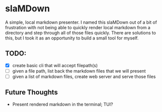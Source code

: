 # slaMDown
 A simple, local markdown presenter. I named this slaMDown out of a bit of frustration with not 
 being able to quickly render local markdown from a directory and step through all of those files
 quickly. There are solutions to this, but I took it as an opportunity to build a small tool for
 myself.

 ## TODO:
 - [x] create basic cli that will accept filepath(s)
 - [ ] given a file path, list back the markdown files that we will present
 - [ ] given a list of markdown files, create web server and serve those files

## Future Thoughts
- Present rendered markdown in the terminal; TUI?